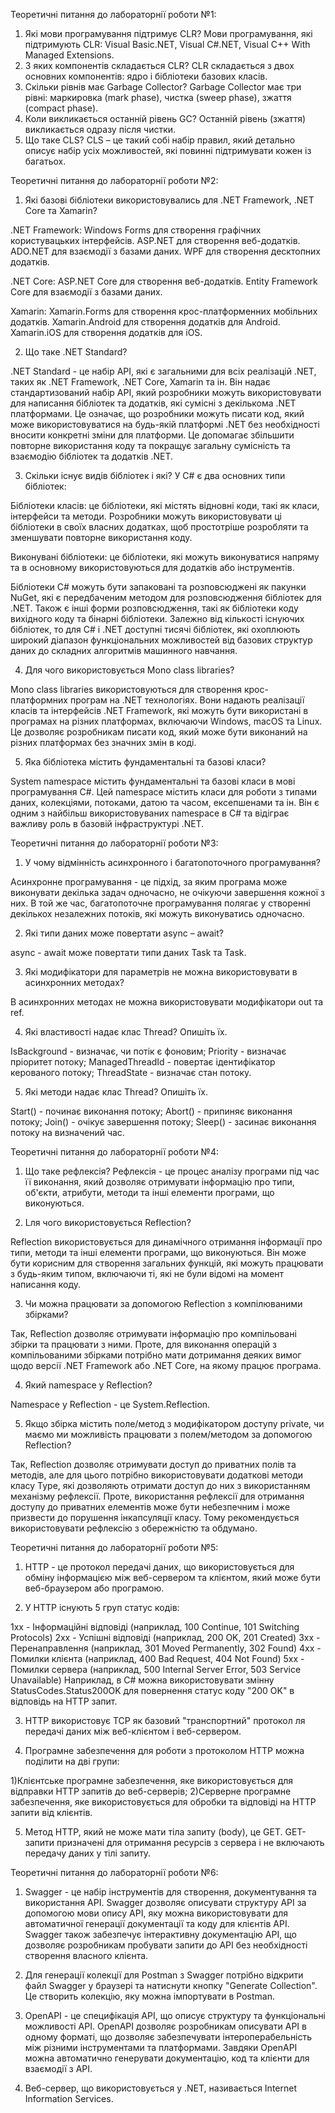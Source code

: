 Теоретичні питання до лабораторнії роботи №1:
1.	Які мови програмування підтримує CLR?
Мови програмування, які підтримують CLR: Visual Basic.NET, Visual C#.NET, Visual C++ With Managed Extensions.
2.	З яких компонентів складається CLR?
CLR складається з двох основних компонентів: ядро і бібліотеки базових класів.
3.	Скільки рівнів має Garbage Collector?
Garbage Collector має три рівні: маркировка (mark phase), чистка (sweep phase), зжаття (compact phase).
4.	Коли викликається останній рівень GC?
Останній рівень (зжаття) викликається одразу після чистки.
5.	Що таке CLS?
CLS – це такий собі набір правил, який детально описує набір усіх можливостей, які повинні підтримувати кожен із багатьох.

Теоретичні питання до лабораторнії роботи №2:
1.	Які базові бібліотеки використовувались для .NET Framework, .NET Core та Xamarin?

.NET Framework:
Windows Forms для створення графічних користувацьких інтерфейсів.
ASP.NET для створення веб-додатків.
ADO.NET для взаємодії з базами даних.
WPF для створення десктопних додатків.

.NET Core:
ASP.NET Core для створення веб-додатків.
Entity Framework Core для взаємодії з базами даних.

Xamarin:
Xamarin.Forms для створення крос-платформенних мобільних додатків.
Xamarin.Android для створення додатків для Android.
Xamarin.iOS для створення додатків для iOS.

2.	Що таке .NET Standard?

.NET Standard - це набір API, які є загальними для всіх реалізацій .NET, таких як .NET Framework, .NET Core, Xamarin та ін. Він надає стандартизований набір API, який розробники можуть використовувати для написання бібліотек та додатків, які сумісні з декількома .NET платформами. Це означає, що розробники можуть писати код, який може використовуватися на будь-якій платформі .NET без необхідності вносити конкретні зміни для платформи. Це допомагає збільшити повторне використання коду та покращує загальну сумісність та взаємодію бібліотек та додатків .NET.

3.	Скільки існує видів бібліотек і які?
У C# є два основних типи бібліотек:

Бібліотеки класів: це бібліотеки, які містять відновні коди, такі як класи, інтерфейси та методи. Розробники можуть використовувати ці бібліотеки в своїх власних додатках, щоб простотріше розробляти та зменшувати повторне використання коду.

Виконувані бібліотеки: це бібліотеки, які можуть виконуватися напряму та в основному використовуються для додатків або інструментів.

Бібліотеки C# можуть бути запаковані та розповсюджені як пакунки NuGet, які є передбаченим методом для розповсюдження бібліотек для .NET. Також є інші форми розповсюдження, такі як бібліотеки коду вихідного коду та бінарні бібліотеки. Залежно від кількості  існуючих бібліотек, то для C# і .NET доступні тисячі бібліотек, які охоплюють широкий діапазон функціональних можливостей від базових структур даних до складних алгоритмів машинного навчання.	

4.	Для чого використовується Mono class libraries?

Mono class libraries використовуються для створення крос-платформних програм на .NET технологіях. Вони надають реалізації класів та інтерфейсів .NET Framework, які можуть бути використані в програмах на різних платформах, включаючи Windows, macOS та Linux. Це дозволяє розробникам писати код, який може бути виконаний на різних платформах без значних змін в коді.

5.	Яка бібліотека містить фундаментальні та базові класи?

System namespace містить фундаментальні та базові класи в мові програмування C#. Цей namespace містить класи для роботи з типами даних, колекціями, потоками, датою та часом, ексепшенами та ін. Він є одним з найбільш використовуваних namespace в C# та відіграє важливу роль в базовій інфраструктурі .NET.

Теоретичні питання до лабораторнії роботи №3:
1.	У чому відмінність асинхронного і багатопоточного програмування?

Асинхронне програмування - це підхід, за яким програма може виконувати декілька задач одночасно, не очікуючи завершення кожної з них. В той же час, багатопоточне програмування полягає у створенні декількох незалежних потоків, які можуть виконуватись одночасно.

2.	Які типи даних може повертати async – await?

async - await може повертати типи даних Task та Task<TResult>.

3.	Які модифікатори для параметрів не можна використовувати  в асинхронних методах?

В асинхронних методах не можна використовувати модифікатори out та ref.

4.	Які властивості надає клас Thread? Опишіть їх.

IsBackground - визначає, чи потік є фоновим;
Priority - визначає пріоритет потоку;
ManagedThreadId - повертає ідентифікатор керованого потоку;
ThreadState - визначає стан потоку.

5.	Які методи надає клас Thread? Опишіть їх.

Start() - починає виконання потоку;
Abort() - припиняє виконання потоку;
Join() - очікує завершення потоку;
Sleep() - засинає виконання потоку на визначений час.

Теоретичні питання до лабораторнії роботи №4:
1.	Що таке рефлексія?
Рефлексія - це процес аналізу програми під час її виконання, який дозволяє отримувати інформацію про типи, об'єкти, атрибути, методи та інші елементи програми, що виконуються.

2.	Lля чого використовується Reflection?

Reflection використовується для динамічного отримання інформації про типи, методи та інші елементи програми, що виконуються. Він може бути корисним для створення загальних функцій, які можуть працювати з будь-яким типом, включаючи ті, які не були відомі на момент написання коду.

3.	Чи можна працювати за допомогою Reflection з компілюваними збірками?

Так, Reflection дозволяє отримувати інформацію про компільовані збірки та працювати з ними. Проте, для виконання операцій з компільованими збірками потрібно мати дотримання деяких вимог щодо версії .NET Framework або .NET Core, на якому працює програма.

4.	Який namespace у Reflection?

Namespace у Reflection - це System.Reflection.

5.	Якщо збірка містить поле/метод з модифікатором доступу private, чи маємо ми можливість працювати з полем/методом за допомогою Reflection?

Так, Reflection дозволяє отримувати доступ до приватних полів та методів, але для цього потрібно використовувати додаткові методи класу Type, які дозволяють отримати доступ до них з використанням механізму рефлексії. Проте, використання рефлексії для отримання доступу до приватних елементів може бути небезпечним і може призвести до порушення інкапсуляції класу. Тому рекомендується використовувати рефлексію з обережністю та обдумано.

Теоретичні питання до лабораторнії роботи №5:
1.	HTTP - це протокол передачі даних, що використовується для обміну інформацією між веб-сервером та клієнтом, який може бути веб-браузером або програмою.

2.	У HTTP існують 5 груп статус кодів:

1xx - Інформаційні відповіді (наприклад, 100 Continue, 101 Switching Protocols)
2xx - Успішні відповіді (наприклад, 200 OK, 201 Created)
3xx - Перенаправлення (наприклад, 301 Moved Permanently, 302 Found)
4xx - Помилки клієнта (наприклад, 400 Bad Request, 404 Not Found)
5xx - Помилки сервера (наприклад, 500 Internal Server Error, 503 Service Unavailable)
Наприклад, в C# можна використовувати змінну StatusCodes.Status200OK для повернення статус коду "200 OK" в відповідь на HTTP запит.

3.	HTTP використовує TCP як базовий "транспортний" протокол ля передачі даних між веб-клієнтом і веб-сервером.

4.	Програмне забезпечення для роботи з протоколом HTTP можна поділити на дві групи:

1)Клієнтське програмне забезпечення, яке використовується для відправки HTTP запитів до веб-серверів;
2)Серверне програмне забезпечення, яке використовується для обробки та відповіді на HTTP запити від клієнтів. 

5.	Метод HTTP, який не може мати тіла запиту (body), це GET. GET-запити призначені для отримання ресурсів з сервера і не включають передачу даних у тілі запиту.

Теоретичні питання до лабораторнії роботи №6:
1.	Swagger - це набір інструментів для створення, документування та використання API. Swagger дозволяє описувати структуру API за допомогою мови опису API, яку можна використовувати для автоматичної генерації документації та коду для клієнтів API. Swagger також забезпечує інтерактивну документацію API, що дозволяє розробникам пробувати запити до API без необхідності створення власного клієнта.

2.	Для генерації колекції для Postman з Swagger потрібно відкрити файл Swagger у браузері та натиснути кнопку "Generate Collection". Це створить колекцію, яку можна імпортувати в Postman.

3.	OpenAPI - це специфікація API, що описує структуру та функціональні можливості API. OpenAPI дозволяє розробникам описувати API в одному форматі, що дозволяє забезпечувати інтероперабельність між різними інструментами та платформами. Завдяки OpenAPI можна автоматично генерувати документацію, код та клієнти для взаємодії з API.

4.	Веб-сервер, що використовується у .NET, називається Internet Information Services.